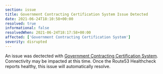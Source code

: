 ```yaml
---
section: issue
title: Government Contracting Certification System Issue Detected
date: 2021-06-24T18:10:58+00:00
resolved: true
informational: false
resolvedWhen: 2021-06-24T18:17:58+00:00
affected: ['Government Contracting Certification System']
severity: disrupted
---
```

An issue was dectected with [Government Contracting Certification System](https://certify.sba.gov).  Connectivity may be impacted at this time.  Once the Route53 Healthcheck reports healthy, this issue will automatically resolve.
